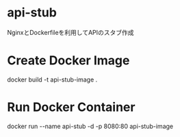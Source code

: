 # api-stub
NginxとDockerfileを利用してAPIのスタブ作成

# Create Docker Image
docker build -t api-stub-image .

# Run Docker Container
docker run --name api-stub -d -p 8080:80 api-stub-image
